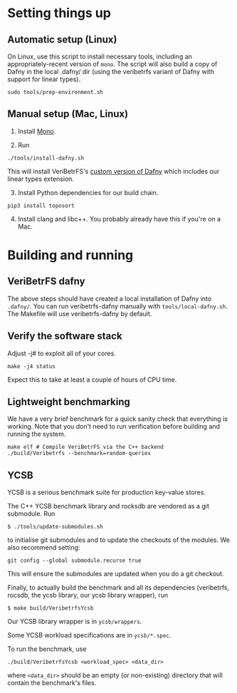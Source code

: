 # Setting things up

## Automatic setup (Linux)

On Linux, use this script to install necessary tools, including an appropriately-recent
version of `mono`. The script will also build a copy of Dafny in the local
.dafny/ dir (using the veribetrfs variant of Dafny with support for linear
types).

```
sudo tools/prep-environment.sh
```

## Manual setup (Mac, Linux)

1. Install [Mono](https://www.mono-project.com/download/stable/).

2. Run

```
./tools/install-dafny.sh
```

This will install VeriBetrFS's [custom version of Dafny](https://github.com/secure-foundations/dafny) which includes our linear types extension.

3. Install Python dependencies for our build chain.

```
pip3 install toposort
```

4. Install clang and libc++. You probably already have this if you're on a Mac.

# Building and running

## VeriBetrFS dafny

The above steps should have created a local installation of Dafny into `.dafny/`.
You can run veribetrfs-dafny manually with `tools/local-dafny.sh`.
The Makefile will use veribetrfs-dafny by default.

## Verify the software stack

Adjust -j# to exploit all of your cores.
```
make -j4 status
```

Expect this to take at least a couple of hours of CPU time.

## Lightweight benchmarking

We have a very brief benchmark for a quick sanity check that everything is working. Note that you don't need to run verification before building and running the system.

```
make elf # Compile VeriBetrFS via the C++ backend
./build/Veribetrfs --benchmark=random-queries
```

## YCSB

YCSB is a serious benchmark suite for production key-value stores.

The C++ YCSB benchmark library and rocksdb are vendored as a git submodule. Run

```
$ ./tools/update-submodules.sh
```

to initialise git submodules and to update the checkouts of the modules.
We also recommend setting:

```
git config --global submodule.recurse true
```

This will ensure the submodules are updated when you do a git checkout.

Finally, to actually build the benchmark and all its dependencies (veribetrfs, rocsdb, the ycsb library, our ycsb library wrapper), run

```
$ make build/VeribetrfsYcsb
```

Our YCSB library wrapper is in `ycsb/wrappers`.

Some YCSB workload specifications are in `ycsb/*.spec`.

To run the benchmark, use

```
./build/VeribetrfsYcsb <workload_spec> <data_dir>
```

where `<data_dir>` should be an empty (or non-existing) directory that will contain the benchmark's files.
